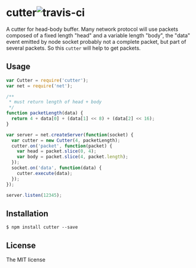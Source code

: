 cutter![travis-ci](https://secure.travis-ci.org/dead-horse/cutter.png)
======

A cutter for head-body buffer.
Many network protocol will use packets composed of a fixed length "head" and a variable length "body", the "data" event emitted by node socket probably not a complete packet, but part of several packets. So this `cutter` will help to get packets.

## Usage

```js
var Cutter = require('cutter');
var net = require('net');

/**
 * must return length of head + body
 */
function packetLength(data) {
  return 4 + data[0] + (data[1] << 8) + (data[2] << 16);
}

var server = net.createServer(function(socket) {
  var cutter = new Cutter(4, packetLength);
  cutter.on('packet', function(packet) {
    var head = packet.slice(0, 4);
    var body = packet.slice(4, packet.length);
  });
  socket.on('data', function(data) {
    cutter.execute(data);
  });
});

server.listen(12345);
```

## Installation

```
$ npm install cutter --save
```

## License
The MIT license
